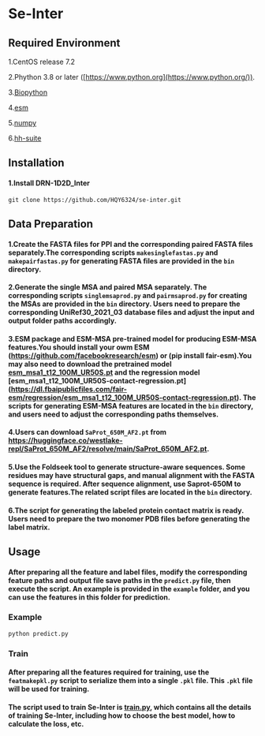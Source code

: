 # Se-Inter

## Required Environment

1.CentOS release 7.2

2.Phython 3.8 or later ([https://www.python.org](https://www.python.org/)).

3.[Biopython](https://biopython.org/)

4.[esm](https://github.com/facebookresearch/esm)

5.[numpy](https://numpy.org/)

6.[hh-suite](https://github.com/soedinglab/hh-suite)

## Installation

#### 1.Install DRN-1D2D_Inter

```
git clone https://github.com/HQY6324/se-inter.git
```
## Data Preparation

#### 1.Create the FASTA files for PPI and the corresponding paired FASTA files separately.The corresponding scripts `makesinglefastas.py` and `makepairfastas.py` for generating FASTA files are provided in the `bin` directory.

#### 2.Generate the single MSA and paired MSA separately. The corresponding scripts `singlemsaprod.py` and `pairmsaprod.py` for creating the MSAs are provided in the `bin` directory. Users need to prepare the corresponding UniRef30_2021_03 database files and adjust the input and output folder paths accordingly.

#### 3.ESM package and ESM-MSA pre-trained model for producing ESM-MSA features.You should install your owm ESM (https://github.com/facebookresearch/esm) or (pip install fair-esm).You may also need to download the pretrained model [esm_msa1_t12_100M_UR50S.pt](https://github.com/facebookresearch/esm) and the regression model [esm_msa1_t12_100M_UR50S-contact-regression.pt] (https://dl.fbaipublicfiles.com/fair-esm/regression/esm_msa1_t12_100M_UR50S-contact-regression.pt). The scripts for generating ESM-MSA features are located in the `bin` directory, and users need to adjust the corresponding paths themselves.

#### 4.Users can download `SaProt_650M_AF2.pt` from https://huggingface.co/westlake-repl/SaProt_650M_AF2/resolve/main/SaProt_650M_AF2.pt.

#### 5.Use the Foldseek tool to generate structure-aware sequences. Some residues may have structural gaps, and manual alignment with the FASTA sequence is required. After sequence alignment, use Saprot-650M to generate features.The related script files are located in the `bin` directory.

#### 6.The script for generating the labeled protein contact matrix is ready. Users need to prepare the two monomer PDB files before generating the label matrix.

## Usage

#### After preparing all the feature and label files, modify the corresponding feature paths and output file save paths in the `predict.py` file, then execute the script. An example is provided in the `example` folder, and you can use the features in this folder for prediction.

### Example

```
python predict.py 
```

### Train

#### After preparing all the features required for training, use the `featmakepkl.py` script to serialize them into a single `.pkl` file. This `.pkl` file will be used for training.

#### The script used to train Se-Inter is [train.py](https://github.com/ChengfeiYan/DRN-1D2D_Inter/blob/main/train.py), which contains all the details of training Se-Inter, including how to choose the best model, how to calculate the loss, etc.
